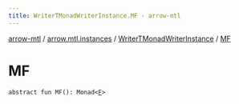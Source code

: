 ```yaml
---
title: WriterTMonadWriterInstance.MF - arrow-mtl
---
```


[arrow-mtl](../../index.html) / [arrow.mtl.instances](../index.html) / [WriterTMonadWriterInstance](index.html) / [MF](./-m-f.html)

# MF

`abstract fun MF(): Monad<`[`F`](index.html#F)`>`